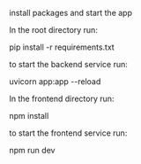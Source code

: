 install packages and start the app

In the root directory run:

pip install -r requirements.txt

to start the backend service run: 

uvicorn app:app --reload


In the frontend directory run:

npm install

to start the frontend service run:

npm run dev